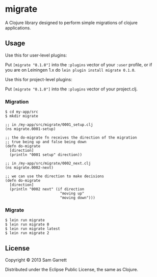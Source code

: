# migrate

A Clojure library designed to perform simple migrations of clojure applications.

## Usage

Use this for user-level plugins:

Put `[migrate "0.1.0"]` into the `:plugins` vector of your
`:user` profile, or if you are on Leiningen 1.x do `lein plugin install
migrate 0.1.0`.

Use this for project-level plugins:

Put `[migrate "0.1.0"]` into the `:plugins` vector of your project.clj.

### Migration

    $ cd my-app/src
    $ mkdir migrate
    
    ;; in /my-app/src/migrate/0001_setup.clj
    (ns migrate.0001-setup)
    
    ;; the do-migrate fn receives the direction of the migration
    ;; true being up and false being down
    (defn do-migrate
      [direction]
      (println "0001 setup" direction))

    ;; in /my-app/src/migrate/0002_next.clj
    (ns migrate.0002-next)
    
    ;; we can use the direction to make decisions
    (defn do-migrate
      [direction]
      (println "0002 next" (if direction
                             "moving up"
                             "moving down")))

### Migrate

    $ lein run migrate
    $ lein run migrate 0
    $ lein run migrate latest
    $ lein run migrate 2

## License

Copyright © 2013 Sam Garrett

Distributed under the Eclipse Public License, the same as Clojure.
